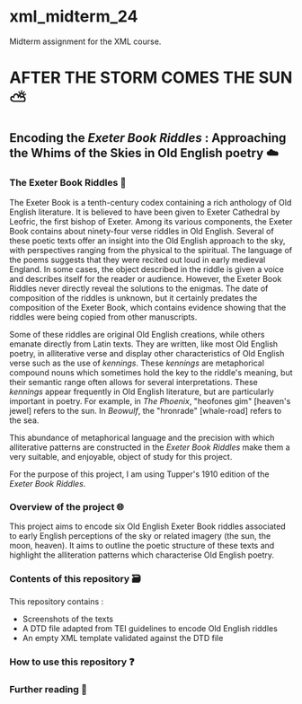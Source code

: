 # xml_midterm_24
Midterm assignment for the XML course.

# AFTER THE STORM COMES THE SUN ⛅
## Encoding the _Exeter Book Riddles_ : Approaching the Whims of the Skies in Old English poetry ☁️

### The Exeter Book Riddles 🎲

The Exeter Book is a tenth-century codex containing a rich anthology of Old English literature. It is believed to have been given to Exeter Cathedral by Leofric, the first bishop of Exeter. Among its various components, the Exeter Book contains about ninety-four verse riddles in Old English. Several of these poetic texts offer an insight into the Old English approach to the sky, with perspectives ranging from the physical to the spiritual. The language of the poems suggests that they were recited out loud in early medieval England. In some cases, the object described in the riddle is given a voice and describes itself for the reader or audience. However, the Exeter Book Riddles never directly reveal the solutions to the enigmas. The date of composition of the riddles is unknown, but it certainly predates the composition of the Exeter Book, which contains evidence showing that the riddles were being copied from other manuscripts.

Some of these riddles are original Old English creations, while others emanate directly from Latin texts. They are written, like most Old English poetry, in alliterative verse and display other characteristics of Old English verse such as the use of _kennings_. These _kennings_ are metaphorical compound nouns which sometimes hold the key to the riddle's meaning, but their semantic range often allows for several interpretations. These _kennings_ appear frequently in Old English literature, but are particularly important in poetry. For example, in _The_ _Phoenix_, "heofones gim" [heaven's jewel] refers to the sun. In _Beowulf_, the "hronrade" [whale-road] refers to the sea.

This abundance of metaphorical language and the precision with which alliterative patterns are constructed in the _Exeter Book Riddles_ make them a very suitable, and enjoyable, object of study for this project.

For the purpose of this project, I am using Tupper's 1910 edition of the _Exeter Book Riddles_.

### Overview of the project 🌐

This project aims to encode six Old English Exeter Book riddles associated to early English perceptions of the sky or related imagery (the sun, the moon, heaven). It aims to outline the poetic structure of these texts and highlight the alliteration patterns which characterise Old English poetry.

### Contents of this repository 🗃️

This repository contains :
* Screenshots of the texts
* A DTD file adapted from TEI guidelines to encode Old English riddles
* An empty XML template validated against the DTD file

### How to use this repository ❓

### Further reading 🔖


